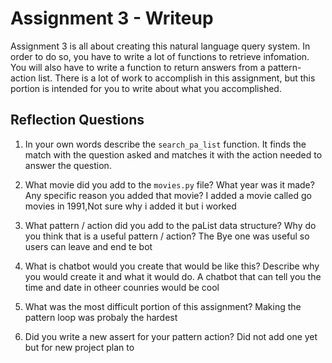 # Assignment 3 - Writeup

Assignment 3 is all about creating this natural language query system.  In order to do so, you have to write a lot of functions to retrieve infomation.  You will also have to write a function to return answers from a pattern-action list.  There is a lot of work to accomplish in this assignment, but this portion is intended for you to write about what you accomplished.

## Reflection Questions
1. In your own words describe the `search_pa_list` function.
It finds the match with the question asked and matches it with the action needed to answer the question.

2. What movie did you add to the `movies.py` file?  What year was it made? Any specific reason you added that movie?
I added a movie called go movies in 1991,Not sure why i added it but i worked

3. What pattern / action did you add to the paList data structure?  Why do you think that is a useful pattern / action?
The Bye one was useful so users can leave and end te bot

4. What is chatbot would you create that would be like this?  Describe why you would create it and what it would do.
A chatbot that can tell you the time and date in otheer counries would be cool

5. What was the most difficult portion of this assignment?
Making the pattern loop was probaly the hardest

6. Did you write a new assert for your pattern action?
Did not add one yet but for new project plan to


